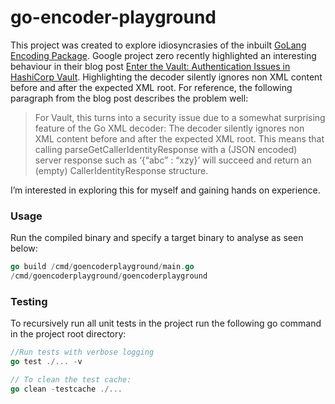 # go-encoder-playground

This project was created to explore idiosyncrasies of the inbuilt [GoLang Encoding Package](https://golang.org/pkg/encoding/). Google project zero recently highlighted an interesting behaviour in their blog post [Enter the Vault: Authentication Issues in HashiCorp Vault](https://googleprojectzero.blogspot.com/2020/10/enter-the-vault-auth-issues-hashicorp-vault.html). Highlighting the decoder silently ignores non XML content before and after the expected XML root. For reference, the following paragraph from the blog post describes the problem well:

> For Vault, this turns into a security issue due to a somewhat surprising feature of the Go XML decoder: The decoder silently ignores non XML content before and after the expected XML root. This means that calling parseGetCallerIdentityResponse with a (JSON encoded) server response such as ‘{“abc” : “xzy<GetCallerIdentityResponse></GetCallerIdentityResponse>}’ will succeed and return an (empty) CallerIdentityResponse structure.

I’m interested in exploring this for myself and gaining hands on experience.

### Usage
Run the compiled binary and specify a target binary to analyse as seen below:

```go
go build /cmd/goencoderplayground/main.go
/cmd/goencoderplayground/goencoderplayground
```

### Testing
To recursively run all unit tests in the project run the following go command in the project root directory:

```go
//Run tests with verbose logging
go test ./... -v

// To clean the test cache:
go clean -testcache ./...
```